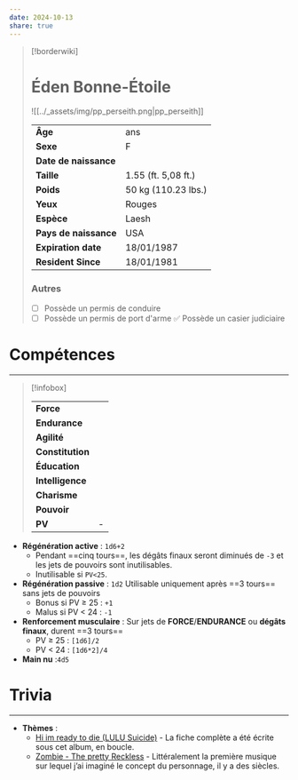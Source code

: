 ```yaml
---
date: 2024-10-13
share: true
---
```

> [!borderwiki]
> # Éden Bonne-Étoile
> ![[../_assets/img/pp_perseith.png|pp_perseith]]
>
> |  |  |
> | ---- | ---- |
> | **Âge** |  ans|
> |**Sexe** | F |
> | **Date de naissance** | |
> | **Taille** | 1.55 (ft. 5,08 ft.) |
> | **Poids** | 50 kg (110.23 lbs.) |
> | **Yeux** | Rouges |
> | **Espèce** | Laesh |
> | **Pays de naissance** | USA |
> | **Expiration date** | 18/01/1987 |
> | **Resident Since** | 18/01/1981 |
>
> ### Autres
> - [ ] Possède un permis de conduire
> - [ ] Possède un permis de port d'arme
> ✅ Possède un casier judiciaire


# Compétences
---
> [!infobox]
>
> |        |     |
> | ----------- | --- |
> | **Force** |   |
> | **Endurance** |  |
> |**Agilité** |  |
> |**Constitution** |  |
> | **Éducation** |  |
> | **Intelligence** | |
> | **Charisme** | |
> | **Pouvoir** ||
> | **PV** | - |

- __Régénération active__ : `1d6+2`
	- Pendant ==cinq tours==, les dégâts finaux seront diminués de `-3` et les jets de pouvoirs sont inutilisables.
	- Inutilisable si `PV<25`.
- __Régénération passive__ : `1d2`
  Utilisable uniquement après ==3 tours== sans jets de pouvoirs
	- Bonus si PV ≥ 25 : `+1`
	- Malus si PV < 24 : `-1`
- __Renforcement musculaire__ : Sur jets de **FORCE**/**ENDURANCE** ou **dégâts finaux**, durent ==3 tours==
	- PV ≥ 25 : `[1d6]/2`
	- PV < 24 : `[1d6*2]/4`
- __Main nu__ :`4d5`


# Trivia
---
- **Thèmes** :
	- [Hi im ready to die (LULU Suicide)](https://www.youtube.com/watch?v=zx1xM2lPSEI&list=OLAK5uy_ke9MNm1Z4FHdQ48PT8o2mXl2584X2--vU) - La fiche complète a été écrite sous cet album, en boucle. 
	- [Zombie - The pretty Reckless](https://www.youtube.com/watch?v=Pt-8LZ6zAZM&pp=ygUaem9tYmllIHRoZSBwcmV0dHkgcmVja2xlc3M%3D) - Littéralement la première musique sur lequel j’ai imaginé le concept du personnage, il y a des siècles.




